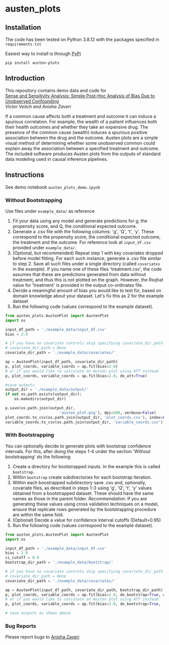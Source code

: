 # austen_plots

## Installation
The code has been tested on Python 3.8.12 with the packages specified in `requirements.txt`

Easiest way to install is through [PyPi](https://pypi.org/project/austen-plots/)

`pip install austen-plots`

## Introduction
This repository contains demo data and code for  
[Sense and Sensitivity Analysis: Simple Post-Hoc Analysis of Bias Due to Unobserved Confounding](https://arxiv.org/abs/2003.01747)  
_Victor Veitch and Anisha Zaveri_

If a common cause affects both a treatment and outcome it can induce a spurious correlation. 
For example, the wealth of a patient influences both their health outcomes and whether they take an expensive drug.
The presence of the common cause (wealth) induces a spurious positive association between the drug and the outcome.
Austen plots are a simple visual method of determining whether some unobserved common could explain away the association between a specified treatment and outcome. The included software produces Austen plots from the outputs of standard data modeling used in causal inference pipelines. 

## Instructions
See demo notebook `austen_plots_demo.ipynb`
### Without Bootstrapping
Use files under `example_data/` as reference
1) Fit your data using any model and generate predictions for g, the propensity score, and Q, the conditional expected outcome.
2) Generate a .csv file with the following columns: 'g', 'Q', 't', 'y'. These correspond to the propensity score, the conditional expected outcome, the treatment and the outcome. For reference look at `input_df.csv` provided under `example_data/`.
3) (Optional, but recommended) Repeat step 1 with key covariates dropped before model fitting. For each such instance, generate a .csv file similar to step 2. Save all such files under a single directory (called `covariates` in the example). If you name one of these files 'treatment.csv', the code assumes that these are predictions generated from data without treatment, and thus this is not plotted on the graph. However, the Rsqhat value for 'treatment' is provided in the output co-ordinates file.
4) Decide a meaningful amount of bias you would like to test for, based on domain knowledge about your dataset. Let's fix this as 2 for the example dataset
5) Run the following code (values correspond to the example dataset).  

```python
from austen_plots.AustenPlot import AustenPlot
import os

input_df_path = './example_data/input_df.csv'
bias = 2.0

# if you have no covariate controls skip specifying covariate_dir_path
# covariate_dir_path = None
covariate_dir_path = './example_data/covariates/'

ap = AustenPlot(input_df_path, covariate_dir_path)
p, plot_coords, variable_coords = ap.fit(bias=2.0)
# or if you would like to calculate an Austen plot using ATT instead
p, plot_coords, variable_coords = ap.fit(bias=2.0, do_att=True)

#save outputs
output_dir = './example_data/output/'
if not os.path.exists(output_dir):
    os.makedirs(output_dir)

p.save(os.path.join(output_dir,
                        'austen_plot.png'), dpi=500, verbose=False)
plot_coords.to_csv(os.path.join(output_dir, 'plot_coords.csv'), index=False)
variable_coords.to_csv(os.path.join(output_dir, 'variable_coords.csv'), index=False)
```

### With Bootstrapping
You can optionally decide to generate plots with bootstrap confidence intervals. For this, after doing the steps 1-4 under the section 'Without bootstrapping' do the following:
1) Create a directory for bootstrapped inputs. In the example this is called `bootstrap`.
2) Within `bootstrap` create subdirectories for each bootstrap iteration.
3) Within each boostrapped subdirectory save .csv and, optionally, covariate files, as described in steps 1-3 using 'g', 'Q', 't', 'y' values obtained from a bootstrapped dataset. These should have the same names as those in the parent folder. 
_Recommendation_: If you are generating these values using cross validation techniques on a model, ensure that replicate rows generated by the bootstrapping procedure are within the same fold.
4) (Optional) Decide a value for confidence interval cutoffs (Default=0.95)
5) Run the following code (values correspond to the example dataset). 

```python
from austen_plots.AustenPlot import AustenPlot
import os

input_df_path = './example_data/input_df.csv'
bias = 2.0
ci_cutoff = 0.9
bootstrap_dir_path = './example_data/bootstrap/'

# if you have no covariate controls skip specifying covariate_dir_path
# covariate_dir_path = None
covariate_dir_path = './example_data/covariates/'

ap = AustenPlot(input_df_path, covariate_dir_path, bootstrap_dir_path)
p, plot_coords, variable_coords = ap.fit(bias=2.0, do_bootstrap=True, ci_cutoff=0.9)
# or if you would like to calculate an Austen plot using ATT instead
p, plot_coords, variable_coords = ap.fit(bias=2.0, do_bootstrap=True, , ci_cutoff=0.9, do_att=True)

# save outputs as shown above
```

### Bug Reports
Please report bugs to [Anisha Zaveri](mailto:anishazaveri@gmail.com)